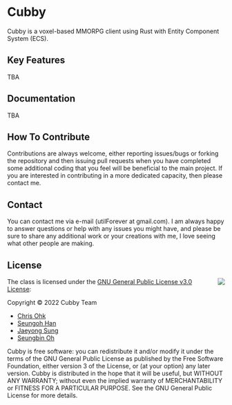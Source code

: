 # Cubby

Cubby is a voxel-based MMORPG client using Rust with Entity Component System (ECS).

## Key Features

TBA

## Documentation

TBA

## How To Contribute

Contributions are always welcome, either reporting issues/bugs or forking the repository and then issuing pull requests when you have completed some additional coding that you feel will be beneficial to the main project. If you are interested in contributing in a more dedicated capacity, then please contact me.

## Contact

You can contact me via e-mail (utilForever at gmail.com). I am always happy to answer questions or help with any issues you might have, and please be sure to share any additional work or your creations with me, I love seeing what other people are making.

## License

<img align="right" src="http://opensource.org/trademarks/opensource/OSI-Approved-License-100x137.png">

The class is licensed under the [GNU General Public License v3.0 License](https://opensource.org/licenses/GPL-3.0):

Copyright &copy; 2022 Cubby Team

  * [Chris Ohk](https://github.com/utilForever)
  * [Seungoh Han](https://github.com/h5jam)
  * [Jaeyong Sung](https://github.com/buttercrab)
  * [Seungbin Oh](https://github.com/sboh1214)

Cubby is free software: you can redistribute it and/or modify it under the terms of the GNU General Public License as published by the Free Software Foundation, either version 3 of the License, or (at your option) any later version. Cubby is distributed in the hope that it will be useful, but WITHOUT ANY WARRANTY; without even the implied warranty of MERCHANTABILITY or FITNESS FOR A PARTICULAR PURPOSE.  See the GNU General Public License for more details.